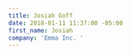 ```yaml
---
title: Josiah Goff
date: 2018-01-11 11:37:00 -05:00
first_name: Josiah
company: 'Emma Inc. '
---
```



